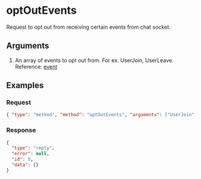 # optOutEvents

Request to opt out from receiving certain events from chat socket.

## Arguments

1. An array of events to opt out from. For ex. UserJoin, UserLeave. Reference: [event](/reference/chat/events)

## Examples

### Request

```json
{ "type": "method", "method": "optOutEvents", "arguments": ["UserJoin", "UserLeave"], "id": 0 }
```

### Response

```json
{
  "type": "reply",
  "error": null,
  "id": 0,
  "data": {}
}
```
